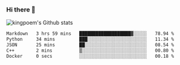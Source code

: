 ### Hi there 👋

![kingpoem's Github stats](https://github-readme-stats.vercel.app/api?username=kingpoem&show_icons=true)

  <!--START_SECTION:waka-->

```txt
Markdown   3 hrs 59 mins   ███████████████████▓░░░░░   78.94 %
Python     34 mins         ███░░░░░░░░░░░░░░░░░░░░░░   11.34 %
JSON       25 mins         ██░░░░░░░░░░░░░░░░░░░░░░░   08.54 %
C++        2 mins          ▒░░░░░░░░░░░░░░░░░░░░░░░░   00.80 %
Docker     0 secs          ░░░░░░░░░░░░░░░░░░░░░░░░░   00.18 %
```

<!--END_SECTION:waka-->
<!--
**kingpoem/kingpoem** is a ✨ _special_ ✨ repository because its `README.md` (this file) appears on your GitHub profile.

Here are some ideas to get you started:

- 🔭 I’m currently working on ...
- 🌱 I’m currently learning ...
- 👯 I’m looking to collaborate on ...
- 🤔 I’m looking for help with ...
- 💬 Ask me about ...
- 📫 How to reach me: ...
- 😄 Pronouns: ...
- ⚡ Fun fact: ...
-->
